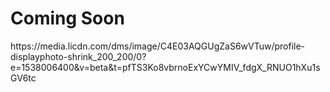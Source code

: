 <h1>Coming Soon</h1>
<img>https://media.licdn.com/dms/image/C4E03AQGUgZaS6wVTuw/profile-displayphoto-shrink_200_200/0?e=1538006400&v=beta&t=pfTS3Ko8vbrnoExYCwYMIV_fdgX_RNUO1hXu1sGV6tc</img>
